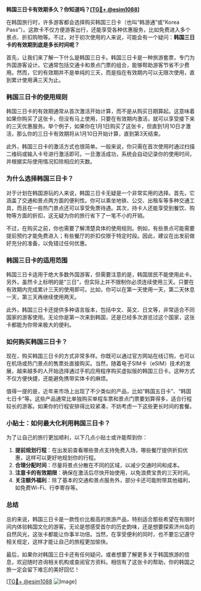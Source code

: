 **韩国三日卡有效期多久？你知道吗？[[TG💪+ @esim1088](https://t.me/s/esim1088)]**

在韩国旅行时，许多游客都会选择购买韩国三日卡（也叫“韩游通”或“Korea Pass”）。这款卡不仅方便游客出行，还能享受各种优惠服务，比如免费进入多个景点、折扣购物等。不过，对于初次使用的人来说，可能会有一个疑问：**韩国三日卡的有效期到底是多长时间呢？**

首先，让我们来了解一下什么是韩国三日卡。韩国三日卡是一种旅游套票，专门为外国游客设计。它通常包括交通卡和景点门票的组合，能够帮助游客节省不少费用。然而，它的有效期并不是单纯的三天，而是指在有效期内可以无限次使用，直到累计使用满三天为止。

### 韩国三日卡的使用规则

韩国三日卡的有效期通常从首次激活开始计算，而不是从购买日期算起。这意味着如果你购买了这张卡，但没有马上使用，只要在有效期内激活，就可以享受接下来的三天优惠服务。举个例子，如果你在1月1日购买了这张卡，但直到1月10日才激活，那么你的三日卡有效期将从1月10日开始计算，直到第3天结束。

此外，韩国三日卡的激活方式也很简单。一般来说，你只需在首次使用时通过扫描二维码或输入卡号进行激活即可。一旦激活成功，系统会自动记录你的使用时间，并根据实际使用情况扣除相应的天数。

### 为什么选择韩国三日卡？

对于计划在韩国游玩的人来说，韩国三日卡无疑是一个非常实用的选择。首先，它涵盖了交通和景点两方面的便利性。你可以乘坐地铁、公交、出租车等多种交通工具，而且在一些热门景点还可以享受免票待遇。其次，持卡人还能享受到餐饮、购物等方面的折扣，这无疑为你的旅行省下了一笔不小的开销。

不过，在购买之前，你也需要了解清楚具体的使用规则。例如，有些景点可能需要提前预约才能免费进入；有些餐厅的折扣仅限于特定时段。因此，建议在出发前做好充分的准备，以免错过任何优惠。

### 韩国三日卡的适用范围

韩国三日卡适用于绝大多数外国游客，但需要注意的是，韩国居民不能使用此卡。另外，虽然卡上标明的是“三日”，但实际上并不限制你必须连续使用三天。只要在有效期内完成累计三天的使用即可。比如，你可以在第一天使用一天，第二天休息一天，第三天再继续使用两天。

此外，韩国三日卡还提供多种语言版本，包括中文、英文、日文等，非常适合不同国家的游客使用。无论你是第一次来到韩国，还是已经多次游览过这个国家，这张卡都能为你带来极大的便利。

### 如何购买韩国三日卡？

现在，购买韩国三日卡的方式非常多样。你既可以通过官方网站在线订购，也可以在机场或热门景点的售票处直接购买。当然，随着电子SIM卡（eSIM）技术的发展，越来越多的人开始选择通过手机应用程序购买虚拟版的韩国三日卡。这种方式不仅方便快捷，还能避免携带实体卡的麻烦。

值得一提的是，近年来市场上出现了不少类似的产品，比如“韩国五日卡”、“韩国七日卡”等。这些产品通常比单独购买单程车票和景点门票要划算得多，适合行程较长的游客。如果你的行程安排得比较紧凑，不妨考虑一下这些更长时间的套餐。

### 小贴士：如何最大化利用韩国三日卡？

为了让自己的旅行更加顺利，以下几点小贴士或许能帮到你：

1. **提前规划行程**：在出发前查看哪些景点支持免费入场，哪些餐厅提供折扣优惠，这样可以更好地规划你的行程。
2. **合理分配时间**：尽量将景点分散在不同的区域，以减少交通时间和成本。
3. **注意卡的有效期限**：确保在激活后尽快开始使用，以免浪费宝贵的三天时间。
4. **关注额外福利**：除了基本的交通和景点服务外，部分卡还可能附带其他福利，如免费Wi-Fi、行李寄存等。

### 总结

总的来说，韩国三日卡是一款性价比极高的旅游产品，特别适合那些希望在有限时间内体验韩国文化的游客。无论是想感受首尔的历史韵味，还是想要探索济州岛的自然风光，这张卡都能让你事半功倍。当然，在享受便利的同时，也不要忘记遵守相关规定，这样才能让自己的旅程更加愉快。

最后，如果你对韩国三日卡还有任何疑问，或者想要了解更多关于韩国旅游的信息，欢迎随时咨询相关机构或查阅官方资料。相信有了这张卡的帮助，你的韩国之旅一定会留下难忘的美好回忆！

[[TG💪+ @esim1088](https://t.me/s/esim1088) ![Image](https://i.postimg.cc/4NQfJmqS/Snipaste-2025-05-13-00-14-12.png)]